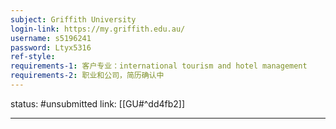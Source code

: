```yaml
---
subject: Griffith University
login-link: https://my.griffith.edu.au/
username: s5196241
password: Ltyx5316
ref-style: 
requirements-1: 客户专业：international tourism and hotel management
requirements-2: 职业和公司，简历确认中
---
```

status: #unsubmitted 
link: [[GU#^dd4fb2]]

---

